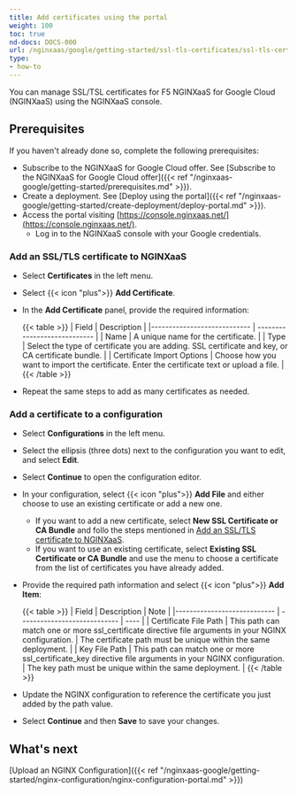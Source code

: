```yaml
---
title: Add certificates using the portal
weight: 100
toc: true
nd-docs: DOCS-000
url: /nginxaas/google/getting-started/ssl-tls-certificates/ssl-tls-certificates-portal/
type:
- how-to
---
```


You can manage SSL/TSL certificates for F5 NGINXaaS for Google Cloud (NGINXaaS) using the NGINXaaS console.

## Prerequisites

If you haven't already done so, complete the following prerequisites:

- Subscribe to the NGINXaaS for Google Cloud offer. See [Subscribe to the NGINXaaS for Google Cloud offer]({{< ref "/nginxaas-google/getting-started/prerequisites.md" >}}).
- Create a deployment. See [Deploy using the portal]({{< ref "/nginxaas-google/getting-started/create-deployment/deploy-portal.md" >}}).
- Access the portal visiting [https://console.nginxaas.net/](https://console.nginxaas.net/).
    - Log in to the NGINXaaS console with your Google credentials.

### Add an SSL/TLS certificate to NGINXaaS
- Select **Certificates** in the left menu.
- Select {{< icon "plus">}} **Add Certificate**.
- In the **Add Certificate** panel, provide the required information:

    {{< table >}}
   | Field                       | Description                  |
   |---------------------------- | ---------------------------- |
   | Name                        | A unique name for the certificate. |
   | Type                        | Select the type of certificate you are adding. SSL certificate and key, or CA certificate bundle. |
   | Certificate Import Options  | Choose how you want to import the certificate. Enter the certificate text or upload a file. |
     {{< /table >}}

- Repeat the same steps to add as many certificates as needed.

### Add a certificate to a configuration

- Select **Configurations** in the left menu.
- Select the ellipsis (three dots) next to the configuration you want to edit, and select **Edit**.
- Select **Continue** to open the configuration editor.
- In your configuration, select {{< icon "plus">}} **Add File** and either choose to use an existing certificate or add a new one.
    - If you want to add a new certificate, select **New SSL Certificate or CA Bundle** and follo the steps mentioned in [Add an SSL/TLS certificate to NGINXaaS](#add-an-ssltls-certificate-to-nginxaas).
    - If you want to use an existing certificate, select **Existing SSL Certificate or CA Bundle** and use the menu to choose a certificate from the list of certificates you have already added.
- Provide the required path information and select {{< icon "plus">}} **Add Item**:

    {{< table >}}
   | Field                       | Description                  | Note |
   |---------------------------- | ---------------------------- | ---- |
   | Certificate File Path       | This path can match one or more ssl_certificate directive file arguments in your NGINX configuration. | The certificate path must be unique within the same deployment. |
   | Key File Path               | This path can match one or more ssl_certificate_key directive file arguments in your NGINX configuration. | The key path must be unique within the same deployment. |
     {{< /table >}}

- Update the NGINX configuration to reference the certificate you just added by the path value.
- Select **Continue** and then **Save** to save your changes.

## What's next

[Upload an NGINX Configuration]({{< ref "/nginxaas-google/getting-started/nginx-configuration/nginx-configuration-portal.md" >}})
